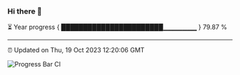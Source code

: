 ### Hi there 👋

⏳ Year progress { ███████████████████████▁▁▁▁▁▁▁ } 79.87 %

---

⏰ Updated on Thu, 19 Oct 2023 12:20:06 GMT

![Progress Bar CI](https://github.com/liununu/liununu/workflows/Progress%20Bar%20CI/badge.svg)
